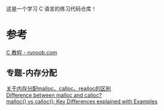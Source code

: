 这是一个学习 C 语言的练习代码仓库！

# 参考
[C 教程 - runoob.com](https://www.runoob.com/cprogramming/c-pointers.html)  
## 专题-内存分配
[关于内存分配malloc、calloc、realloc的区别](https://zhuanlan.zhihu.com/p/87061787)  
[Difference between malloc and calloc?](https://stackoverflow.com/questions/1538420/difference-between-malloc-and-calloc)  
[malloc() vs calloc(): Key Differences explained with Examples](https://www.guru99.com/difference-between-malloc-and-calloc.html)  

